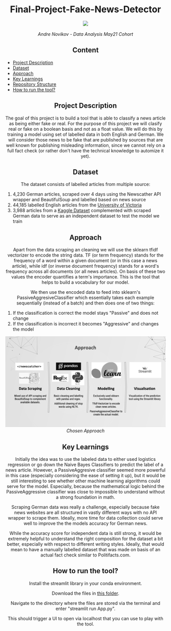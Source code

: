 <h1 align="center"> Final-Project-Fake-News-Detector </h1>
<p align="center">
  <img src="https://media.giphy.com/media/n2IPMYMthV0m4/giphy.gif" />
</p>

<p align="center">
  <i>
Andre Novikov - Data Analysis May21 Cohort
  </i>
</p>

<h2 align="center"> Content </h2>

- [Project Description](https://github.com/Novi0106/Final-Project-Fake-News-Detector/edit/main/README.md#project-description)
- [Dataset](https://github.com/Novi0106/Happiness-Team/blob/main/README.md#dataset)
- [Approach](https://github.com/Novi0106/Happiness-Team/blob/main/README.md#approach)
- [Key Learnings](https://github.com/Novi0106/Happiness-Team/blob/main/README.md#key-learnings)
- [Repository Structure](https://github.com/Novi0106/Happiness-Team/blob/main/README.md#repository-structure)
- [How to run the tool?](https://github.com/Novi0106/Happiness-Team/blob/main/README.md#how-to-run-the-tool?)

  
<h2 align="center"> Project Description </h2>
<p align="center">
The goal of this project is to build a tool that is able to classify a news article as being either fake or real.
For the purpose of this project we will clasify real or fake on a boolean basis and not as a float value. We will do this by training a model using set
of labelled data in both English and German. We will consider those news to be fake that are published by sources that are well known for publishing misleading information, since we cannot rely on a full fact check (or rather don't have the technical knowledge to automize it yet).
</p>

<h2 align="center"> Dataset </h2>
<p align="center">
The dataset consists of labelled articles from multiple source:
  <ol type = "1" >
         <li>4,230 German articles, scraped over 4 days using the Newscather API wrapper and BeautifulSoup and labelled based on news source</li>
         <li>44,185 labelled English articles from the  <a href="https://www.uvic.ca/engineering/ece/isot/datasets/fake-news/index.php">University of Victoria</a></li>
         <li>3,988 articles from a <a href="https://www.kaggle.com/jruvika/fake-news-detection">Kaggle Dataset</a> complemented with scraped German data to serve as an independent dataset to test the model we train</li>
  </ol>
</p>

<h2 align="center"> Approach </h2>
<p align="center">
Apart from the data scraping an cleaning we will use the sklearn tfidf vectorizer to encode the string data. TF (or term frequency) stands for the frequency of a word within a given document (or in this case a news article), while idf (or inverse document frequency) stands for a word's frequency across all documents (or all news articles). On basis of these two values the encoder quantifies a term's importance. This is the tool that helps to build a vocabulary for our model.
</p>

<p align="center">
We then use the encoded data to feed into sklearn's PassiveAggresiveClassifier which essentially takes each example sequentially (instead of a batch) and then does one of two things:
<ol type = "1" >
         <li>If the classification is correct the model stays "Passive" and does not change </li>
         <li>If the classification is incorrect it becomes "Aggressive" and changes the model </a></li>
  </ol>
</p>

<p align="center">
  <img src= /5.%20Images/approach.png /> <br>
  <i> Chosen Approach </i>
</p>


<h2 align="center"> Key Learnings </h2>
<p align="center">
Initially the idea was to use the labeled data to either used logistics regression or go down the Naive Bayes Classifiers to predict the label of a news article. However, a PassiveAggresive classifier seemed more powerful in this case (especially considering the ease of setting it up), but it would be still interesting to see whether other machine learning algorithms could serve for the model. Especially, because the mathematical logic behind the PassiveAggressive classifier was close to impossible to understand without a strong foundation in math.
</p>
<p align="center">
Scraping German data was really a challenge, especially because fake news websites are all structured in vastly different ways with no API wrapper to scrape them. Ideally, more time for data collection could serve well to improve the the models accuracy for German news.
</p>
<p align="center"> 
While the accuracy score for independent data is still strong, it would be extremely helpful to understand the right composition for the dataset a bit better, especially with respect to different writing styles. Ideally, that would mean to have a manually labelled dataset that was made on basis of an actual fact check similar to Politifacts.com.
</p>

<h2 align="center"> How to run the tool? </h2>
<p align="center">
Install the streamlit library in your conda environment.
</p>

<p align="center">
Download the files in <a href="https://github.com/Novi0106/Final-Project-Fake-News-Detector/tree/main/4.%20Final%20tool ">this folder</a>.
</p>

<p align="center">  
Navigate to the directory where the files are stored via the terminal and enter "streamlit run App.py".
</p>

<p align="center">
This should trigger a UI to open via localhost that you can use to play with the tool.
</p>
